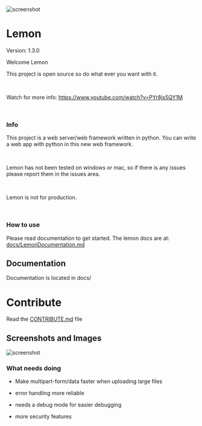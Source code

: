 ![screenshot](https://raw.githubusercontent.com/InsaneMiner/Lemon/main/docs/images/Lemon(1).png)

# Lemon
Version: 1.3.0
  
  
  
  
  
  

Welcome Lemon<br>

This project is open source so do what ever you want with it.

<br>

Watch for more info: https://www.youtube.com/watch?v=PYr8js5QY1M

<br>

### Info

This project is a web server/web framework written in python. You can write a web app with python in this new web framework.

<br>

Lemon has not been tested on windows or mac, so if there is any issues please report them in the issues area.

<br>

Lemon is not for production.

<br>

### How to use

Please read documentation to get started. The lemon docs are at: [docs/LemonDocumentation.md](docs/LemonDocumentation.md)

## Documentation

Documentation is located in docs/

# Contribute

Read the [CONTRIBUTE.md](CONTRIBUTE.md) file

  

## Screenshots and Images

![screenshot](https://raw.githubusercontent.com/InsaneMiner/Lemon/main/docs/images/screenshots/Screenshot%20from%202021-01-25%2015-26-35.png)

  

### What needs doing

- Make multipart-form/data faster when uploading large files

- error handling more reliable

- needs a debug mode for easier debugging

- more security features